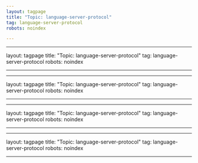 ```yaml
---
layout: tagpage
title: "Topic: language-server-protocol"
tag: language-server-protocol
robots: noindex

---
```

---
layout: tagpage
title: "Topic: language-server-protocol"
tag: language-server-protocol
robots: noindex

---
---
layout: tagpage
title: "Topic: language-server-protocol"
tag: language-server-protocol
robots: noindex

---
---
layout: tagpage
title: "Topic: language-server-protocol"
tag: language-server-protocol
robots: noindex

---
---
layout: tagpage
title: "Topic: language-server-protocol"
tag: language-server-protocol
robots: noindex

---
